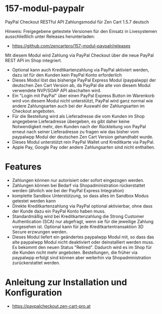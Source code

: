 # 157-modul-paypalr
PayPal Checkout RESTful API Zahlungsmodul für Zen Cart 1.5.7 deutsch

Hinweis: Freigegebene getestete Versionen für den Einsatz in Livesystemen ausschließlich unter Releases herunterladen:
* https://github.com/zencartpro/157-modul-paypalr/releases

Mit diesem Modul wird Zahlung via PayPal Checkout über die neue PayPal REST API im Shop integriert.
* Optional kann auch Kreditkartenzahlung via PayPal aktiviert werden, dazu ist für den Kunden kein PayPal Konto erforderlich
* Dieses Modul löst das bisherige PayPal Express Modul (paypalwpp) der deutschen Zen Cart Version ab, da PayPal die alte von diesem Modul verwendete NVP/SOAP API abschalten wird.
* Ein "Login mit PayPal" über einen PayPal Express Button im Warenkorb wird von diesem Modul nicht unterstützt, PayPal wird ganz normal wie andere Zahlungsarten auch bei der Auswahl der Zahlungsarten im Checkout angeboten.
* Für die Bestellung wird als Lieferadresse die vom Kunden im Shop angegebene Lieferadresse übergeben, es gibt daher keine Notwendigkeit mehr, den Kunden nach der Rückleitung von PayPal erneut nach seiner Lieferadresse zu fragen wie das bisher vom paypalwpp Modul der deutschen Zen Cart Version gehandhabt wurde.
* Dieses Modul unterstützt rein PayPal Wallet und Kreditkarte via PayPal.
* Apple Pay, Google Pay oder andere Zahlungsarten sind nicht enthalten.

# Features
* Zahlungen können nur autorisiert oder sofort eingezogen werden.
* Zahlungen können bei Bedarf via Shopadministration rückerstattet werden (ähnlich wie bei der PayPal Express Integration)
* komplette Sandbox Unterstützung, so dass alles im Sandbox Modus getestet werden kann
* Direkte Kreditkartenzahlung via PayPal optional aktivierbar, ohne dass der Kunde dazu ein PayPal Konto haben muss.
* Standardmäßig wird bei Kreditkartenzahlung die Strong Customer Authentication (SCA) nur abgefragt, wenn sie für die jeweilige Zahlung vorgesehen ist. Optional kann für jede Kreditkartentransaktion 3D Secure erzwungen werden.
* Dieses Modul liefert ein geändertes paypalwpp Modul mit, so dass das alte paypalwpp Modul nicht deaktiviert oder deinstalliert werden muss. Es bekommt den neuen Status "Retired". Dadurch wird es im Shop für die Kunden nicht mehr angeboten. Bestellungen, die früher via paypalwpp erfolgt sind können aber weiterhin via Shopadministration zurückerstattet werden.

# Anleitung zur Installation und Konfiguration
* https://paypalcheckout.zen-cart-pro.at

